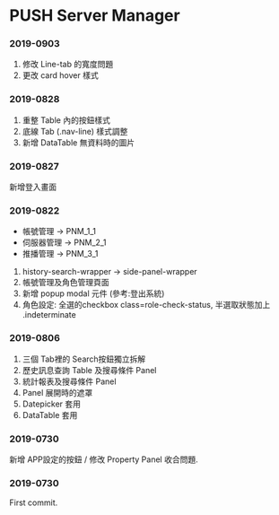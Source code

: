 # PUSH Server Manager

### 2019-0903 #
1. 修改 Line-tab 的寬度問題 
2. 更改 card hover 樣式


### 2019-0828 #
1. 重整 Table 內的按鈕樣式
2. 底線 Tab (.nav-line) 樣式調整 
3. 新增 DataTable 無資料時的圖片

### 2019-0827 #
新增登入畫面

### 2019-0822 #

* 帳號管理 -> PNM_1_1
* 伺服器管理 -> PNM_2_1
* 推播管理 -> PNM_3_1

1. history-search-wrapper -> side-panel-wrapper
2. 帳號管理及角色管理頁面
3. 新增 popup modal 元件 (參考:登出系統)
4. 角色設定: 全選的checkbox class=role-check-status, 半選取狀態加上 .indeterminate

### 2019-0806 #
1. 三個 Tab裡的 Search按鈕獨立拆解
2. 歷史訊息查詢 Table 及搜尋條件 Panel
3. 統計報表及搜尋條件 Panel
4. Panel 展開時的遮罩
5. Datepicker 套用
6. DataTable 套用

### 2019-0730 #
新增 APP設定的按鈕 / 修改 Property Panel 收合問題.

### 2019-0730 #
First commit.